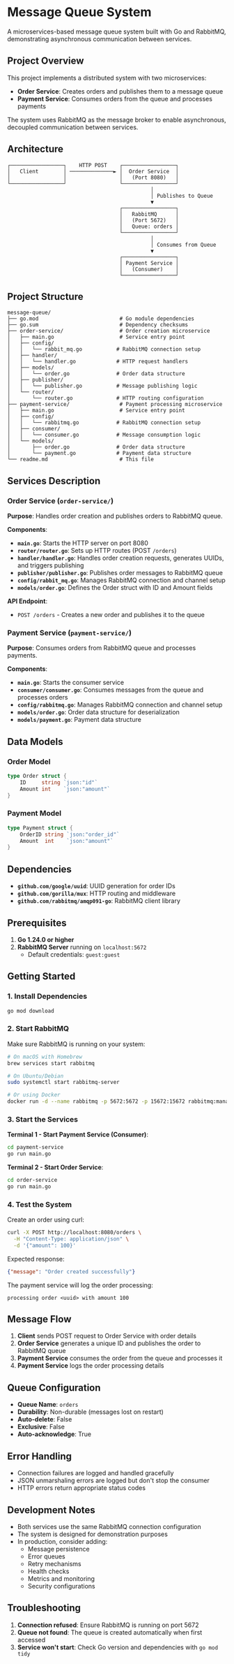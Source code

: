 # Message Queue System

A microservices-based message queue system built with Go and RabbitMQ, demonstrating asynchronous communication between services.

## Project Overview

This project implements a distributed system with two microservices:
- **Order Service**: Creates orders and publishes them to a message queue
- **Payment Service**: Consumes orders from the queue and processes payments

The system uses RabbitMQ as the message broker to enable asynchronous, decoupled communication between services.

## Architecture

```
┌─────────────────┐    HTTP POST    ┌─────────────────┐
│   Client        │ ──────────────► │  Order Service  │
│                 │                 │   (Port 8080)   │
└─────────────────┘                 └─────────────────┘
                                              │
                                              │ Publishes to Queue
                                              ▼
                                    ┌─────────────────┐
                                    │   RabbitMQ      │
                                    │   (Port 5672)   │
                                    │   Queue: orders │
                                    └─────────────────┘
                                              │
                                              │ Consumes from Queue
                                              ▼
                                    ┌─────────────────┐
                                    │ Payment Service │
                                    │   (Consumer)    │
                                    └─────────────────┘
```

## Project Structure

```
message-queue/
├── go.mod                          # Go module dependencies
├── go.sum                          # Dependency checksums
├── order-service/                  # Order creation microservice
│   ├── main.go                     # Service entry point
│   ├── config/
│   │   └── rabbit_mq.go           # RabbitMQ connection setup
│   ├── handler/
│   │   └── handler.go             # HTTP request handlers
│   ├── models/
│   │   └── order.go               # Order data structure
│   ├── publisher/
│   │   └── publisher.go           # Message publishing logic
│   └── router/
│       └── router.go              # HTTP routing configuration
├── payment-service/                # Payment processing microservice
│   ├── main.go                     # Service entry point
│   ├── config/
│   │   └── rabbitmq.go            # RabbitMQ connection setup
│   ├── consumer/
│   │   └── consumer.go            # Message consumption logic
│   └── models/
│       ├── order.go               # Order data structure
│       └── payment.go             # Payment data structure
└── readme.md                       # This file
```

## Services Description

### Order Service (`order-service/`)

**Purpose**: Handles order creation and publishes orders to RabbitMQ queue.

**Components**:
- **`main.go`**: Starts the HTTP server on port 8080
- **`router/router.go`**: Sets up HTTP routes (POST `/orders`)
- **`handler/handler.go`**: Handles order creation requests, generates UUIDs, and triggers publishing
- **`publisher/publisher.go`**: Publishes order messages to RabbitMQ queue
- **`config/rabbit_mq.go`**: Manages RabbitMQ connection and channel setup
- **`models/order.go`**: Defines the Order struct with ID and Amount fields

**API Endpoint**:
- `POST /orders` - Creates a new order and publishes it to the queue

### Payment Service (`payment-service/`)

**Purpose**: Consumes orders from RabbitMQ queue and processes payments.

**Components**:
- **`main.go`**: Starts the consumer service
- **`consumer/consumer.go`**: Consumes messages from the queue and processes orders
- **`config/rabbitmq.go`**: Manages RabbitMQ connection and channel setup
- **`models/order.go`**: Order data structure for deserialization
- **`models/payment.go`**: Payment data structure

## Data Models

### Order Model
```go
type Order struct {
    ID     string `json:"id"`
    Amount int    `json:"amount"`
}
```

### Payment Model
```go
type Payment struct {
    OrderID string `json:"order_id"`
    Amount  int    `json:"amount"`
}
```

## Dependencies

- **`github.com/google/uuid`**: UUID generation for order IDs
- **`github.com/gorilla/mux`**: HTTP routing and middleware
- **`github.com/rabbitmq/amqp091-go`**: RabbitMQ client library

## Prerequisites

1. **Go 1.24.0 or higher**
2. **RabbitMQ Server** running on `localhost:5672`
   - Default credentials: `guest:guest`

## Getting Started

### 1. Install Dependencies
```bash
go mod download
```

### 2. Start RabbitMQ
Make sure RabbitMQ is running on your system:
```bash
# On macOS with Homebrew
brew services start rabbitmq

# On Ubuntu/Debian
sudo systemctl start rabbitmq-server

# Or using Docker
docker run -d --name rabbitmq -p 5672:5672 -p 15672:15672 rabbitmq:management
```

### 3. Start the Services

**Terminal 1 - Start Payment Service (Consumer)**:
```bash
cd payment-service
go run main.go
```

**Terminal 2 - Start Order Service**:
```bash
cd order-service
go run main.go
```

### 4. Test the System

Create an order using curl:
```bash
curl -X POST http://localhost:8080/orders \
  -H "Content-Type: application/json" \
  -d '{"amount": 100}'
```

Expected response:
```json
{"message": "Order created successfully"}
```

The payment service will log the order processing:
```
processing order <uuid> with amount 100
```

## Message Flow

1. **Client** sends POST request to Order Service with order details
2. **Order Service** generates a unique ID and publishes the order to RabbitMQ queue
3. **Payment Service** consumes the order from the queue and processes it
4. **Payment Service** logs the order processing details

## Queue Configuration

- **Queue Name**: `orders`
- **Durability**: Non-durable (messages lost on restart)
- **Auto-delete**: False
- **Exclusive**: False
- **Auto-acknowledge**: True

## Error Handling

- Connection failures are logged and handled gracefully
- JSON unmarshaling errors are logged but don't stop the consumer
- HTTP errors return appropriate status codes

## Development Notes

- Both services use the same RabbitMQ connection configuration
- The system is designed for demonstration purposes
- In production, consider adding:
  - Message persistence
  - Error queues
  - Retry mechanisms
  - Health checks
  - Metrics and monitoring
  - Security configurations

## Troubleshooting

1. **Connection refused**: Ensure RabbitMQ is running on port 5672
2. **Queue not found**: The queue is created automatically when first accessed
3. **Service won't start**: Check Go version and dependencies with `go mod tidy`
